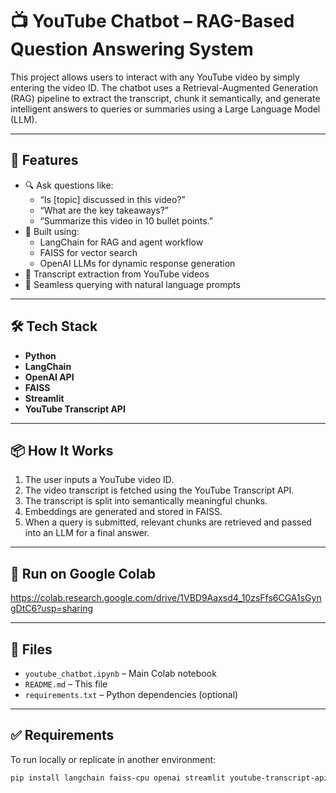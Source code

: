 # 📺 YouTube Chatbot – RAG-Based Question Answering System

This project allows users to interact with any YouTube video by simply entering the video ID. The chatbot uses a Retrieval-Augmented Generation (RAG) pipeline to extract the transcript, chunk it semantically, and generate intelligent answers to queries or summaries using a Large Language Model (LLM).

---

## 🚀 Features

- 🔍 Ask questions like:
  - “Is [topic] discussed in this video?”
  - “What are the key takeaways?”
  - “Summarize this video in 10 bullet points.”
- 🎯 Built using:
  - LangChain for RAG and agent workflow
  - FAISS for vector search
  - OpenAI LLMs for dynamic response generation
- 📄 Transcript extraction from YouTube videos
- 🔗 Seamless querying with natural language prompts

---

## 🛠 Tech Stack

- **Python**
- **LangChain**
- **OpenAI API**
- **FAISS**
- **Streamlit**
- **YouTube Transcript API**

---

## 📦 How It Works

1. The user inputs a YouTube video ID.
2. The video transcript is fetched using the YouTube Transcript API.
3. The transcript is split into semantically meaningful chunks.
4. Embeddings are generated and stored in FAISS.
5. When a query is submitted, relevant chunks are retrieved and passed into an LLM for a final answer.

---

## 🔗 Run on Google Colab

https://colab.research.google.com/drive/1VBD9Aaxsd4_10zsFfs6CGA1sGyngDtC6?usp=sharing

---

## 📁 Files

- `youtube_chatbot.ipynb` – Main Colab notebook
- `README.md` – This file
- `requirements.txt` – Python dependencies (optional)

---

## ✅ Requirements

To run locally or replicate in another environment:

```bash
pip install langchain faiss-cpu openai streamlit youtube-transcript-api
